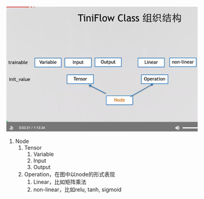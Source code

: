 

![图05.TiniFlowClass组织结构.png](cda/图05.TiniFlowClass组织结构.png)

1. Node
    1. Tensor
        1. Variable
        2. Input
        3. Output
    2. Operation，在图中以node的形式表现
        1. Linear，比如矩阵乘法
        2. non-linear，比如relu, tanh, sigmoid